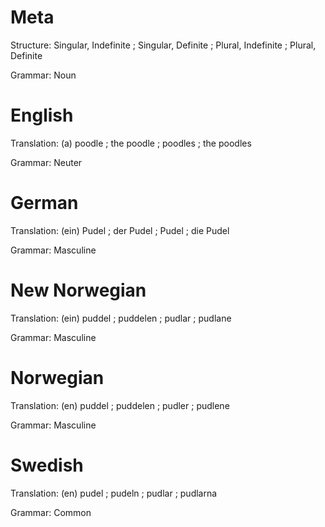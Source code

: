 Meta
====

Structure: Singular, Indefinite ; Singular, Definite ; Plural, Indefinite ; Plural, Definite

Grammar:   Noun



English
=======

Translation: (a) poodle ; the poodle ; poodles ; the poodles

Grammar:     Neuter



German
======

Translation: (ein) Pudel ; der Pudel ; Pudel ; die Pudel

Grammar:     Masculine



New Norwegian
=============

Translation: (ein) puddel ; puddelen ; pudlar ; pudlane

Grammar:     Masculine



Norwegian
=========

Translation: (en) puddel ; puddelen ; pudler ; pudlene

Grammar:     Masculine



Swedish
=======

Translation: (en) pudel ; pudeln ; pudlar ; pudlarna

Grammar:     Common
